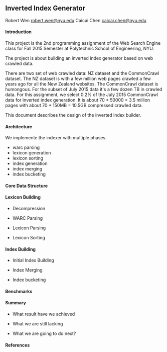 ## Inverted Index Generator

Robert Wen <robert.wen@nyu.edu>  Caicai Chen <caicai.chen@nyu.edu>

#### Introduction

This project is the 2nd programming assignment of the Web Search Engine class for Fall 2015 Semester at Polytechnic School of Engineering, NYU.

The project is about building an inverted index generator based on web crawled data.

There are two set of web crawled data: NZ dataset and the CommonCrawl dataset. The NZ dataset is with a few million web pages crawled a few years ago for all the New Zealand websites. The CommonCrawl dataset is humongous. For the subset of July 2015 data it's a few dozen TB in crawled data. For this assignment, we select 0.2% of the July 2015 CommonCrawl data for inverted index generation. It is about 70 * 50000 = 3.5 million pages with about 70 * 150MB = 10.5GB compressed crawled data.

This document describes the design of the inverted index builder.

#### Architecture

 We implemente the indexer with multiple phases.
 * warc parsing
 * lexicon generation
 * lexicon sorting
 * index generation
 * index merging
 * index bucketing


#### Core Data Structure


#### Lexicon Building

 * Decompression

 * WARC Parsing

 * Lexicon Parsing

 * Lexicon Sorting


#### Index Building

 * Initial Index Building

 * Index Merging

 * Index bucketing


#### Benchmarks


#### Summary

 * What result have we achieved

 * What we are still lacking

 * What we are going to do next?


#### References

